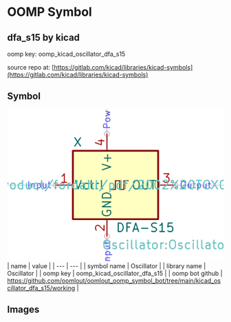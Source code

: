 # OOMP Symbol  
## dfa_s15  by kicad  
  
oomp key: oomp_kicad_oscillator_dfa_s15  
  
source repo at: [https://gitlab.com/kicad/libraries/kicad-symbols](https://gitlab.com/kicad/libraries/kicad-symbols)  
## Symbol  
  
[![working.png](working_600.png)](working.png)  
| name | value | 
| --- | --- | 
| symbol name | Oscillator | 
| library name | Oscillator | 
| oomp key | oomp_kicad_oscillator_dfa_s15 | 
| oomp bot github | https://github.com/oomlout/oomlout_oomp_symbol_bot/tree/main/kicad_oscillator_dfa_s15/working | 
## Images  
